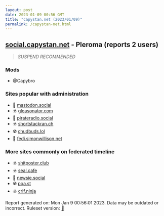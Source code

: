 ```yaml
---
layout: post
date: 2023-01-09 00:56 GMT
title: "capystan.net (2023/01/09)"
permalink: /capystan-net.html
---
```



## [social.capystan.net](https://social.capystan.net) - Pleroma (reports 2 users)

> *SUSPEND RECOMMENDED*

### Mods
 * @Capybro

### Sites popular with administration

* 🐘 [mastodon.social](/mastodon-social.html)
* ☣️ [gleasonator.com](/gleasonator-com.html)
* 🚫 [pirateradio.social](/pirateradio-social.html)
* ☣️ [shortstackran.ch](/shortstackran-ch.html)
* ☢️ [chudbuds.lol](/chudbuds-lol.html)
* 🐘 [fedi.simonwillison.net](/fedi-simonwillison-net.html)

### More sites commonly on federated timeline

* ☣️ [shitposter.club](/shitposter-club.html)
* ☣️ [seal.cafe](/seal-cafe.html)
* 🐘 [newsie.social](/newsie-social.html)
* ☢️ [poa.st](/poa-st.html)
* ☣️ [crlf.ninja](/crlf-ninja.html)

Report generated on: Mon Jan  9 00:56:01 2023. Data may be outdated or incorrect.
Ruleset version: [🏀](/version-basketball)
